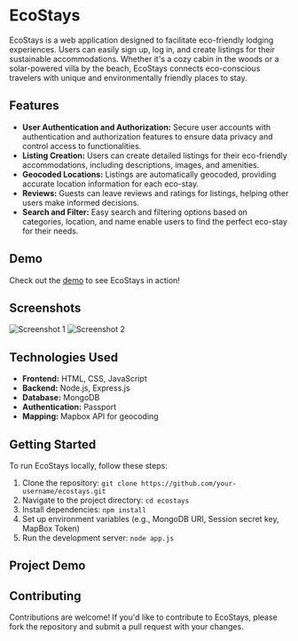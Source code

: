 # EcoStays

EcoStays is a web application designed to facilitate eco-friendly lodging experiences. Users can easily sign up, log in, and create listings for their sustainable accommodations. Whether it's a cozy cabin in the woods or a solar-powered villa by the beach, EcoStays connects eco-conscious travelers with unique and environmentally friendly places to stay.

## Features

- **User Authentication and Authorization:** Secure user accounts with authentication and authorization features to ensure data privacy and control access to functionalities.
- **Listing Creation:** Users can create detailed listings for their eco-friendly accommodations, including descriptions, images, and amenities.
- **Geocoded Locations:** Listings are automatically geocoded, providing accurate location information for each eco-stay.
- **Reviews:** Guests can leave reviews and ratings for listings, helping other users make informed decisions.
- **Search and Filter:** Easy search and filtering options based on categories, location, and name enable users to find the perfect eco-stay for their needs.

## Demo

Check out the [demo](https://ecostays.onrender.com/) to see EcoStays in action!

## Screenshots

![Screenshot 1](![image](https://github.com/EmptyScript/EcoStays/assets/102405103/eeb81d3d-3501-48d6-ab1b-c3b65384453f)
)
![Screenshot 2](![image](https://github.com/EmptyScript/EcoStays/assets/102405103/8fcddb46-87e1-47d6-b33b-f6a5a82b5f40)
)

## Technologies Used

- **Frontend:** HTML, CSS, JavaScript
- **Backend:** Node.js, Express.js
- **Database:** MongoDB
- **Authentication:** Passport
- **Mapping:** Mapbox API for geocoding

## Getting Started

To run EcoStays locally, follow these steps:

1. Clone the repository: `git clone https://github.com/your-username/ecostays.git`
2. Navigate to the project directory: `cd ecostays`
3. Install dependencies: `npm install`
4. Set up environment variables (e.g., MongoDB URI, Session secret key, MapBox Token)
5. Run the development server: `node app.js`


## Project Demo

## Contributing

Contributions are welcome! If you'd like to contribute to EcoStays, please fork the repository and submit a pull request with your changes.


